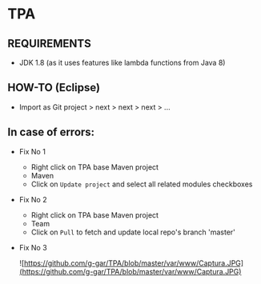 # TPA

## REQUIREMENTS
* JDK 1.8 (as it uses features like lambda functions from Java 8)

## HOW-TO (Eclipse)
* Import as Git project > next > next > next > ...

## In case of errors:

* Fix No 1

	* Right click on TPA base Maven project
	* Maven
	* Click on `Update project` and select all related modules checkboxes
		
* Fix No 2

	* Right click on TPA base Maven project
	* Team
	* Click on `Pull` to fetch and update local repo's branch 'master'
		
* Fix No 3

	![https://github.com/g-gar/TPA/blob/master/var/www/Captura.JPG](https://github.com/g-gar/TPA/blob/master/var/www/Captura.JPG)